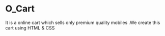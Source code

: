 # O_Cart
 It is a online cart which sells only premium quality mobiles .We create this cart using HTML & CSS  
